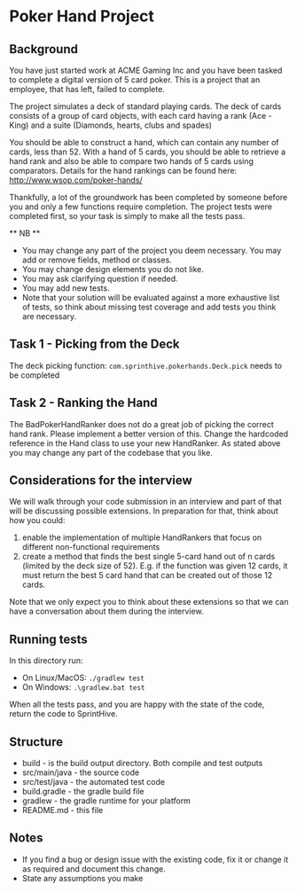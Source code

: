 # Poker Hand Project
## Background
You have just started work at ACME Gaming Inc and you have been tasked to complete  a digital version of 5 card poker. 
This is a project that an employee, that has left, failed to complete.  

The project simulates a deck of standard playing cards. The deck of cards consists of a group of card objects, with each 
card having a rank (Ace - King) and a suite (Diamonds, hearts, clubs and spades)

You should be able to construct a hand, which can contain any number of cards, less than 52.
With a hand of 5 cards, you should be able to retrieve a hand rank and also be able to compare two hands of 5 cards 
using comparators.  Details for the hand rankings can be found here: http://www.wsop.com/poker-hands/

Thankfully, a lot of the groundwork has been completed by someone before you and only a few functions require completion.
The project tests were completed first, so your task is simply to make all the tests pass. 

** NB **

* You may change any part of the project you deem necessary. You may add or remove fields, method or classes.
* You may change design elements you do not like.
* You may ask clarifying question if needed.
* You may add new tests.
* Note that your solution will be evaluated against a more exhaustive list of tests, so think about missing test coverage and add tests you think are necessary.

## Task 1 - Picking from the Deck
The deck picking function: `com.sprinthive.pokerhands.Deck.pick` needs to be completed

## Task 2 - Ranking the Hand
The BadPokerHandRanker does not do a great job of picking the correct hand rank. Please implement a better version of this.
Change the hardcoded reference in the Hand class to use your new HandRanker.
As stated above you may change any part of the codebase that you like.

## Considerations for the interview

We will walk through your code submission in an interview and part of that will be discussing possible extensions.
In preparation for that, think about how you could:

1) enable the implementation of multiple HandRankers that focus on different non-functional requirements
2) create a method that finds the best single 5-card hand out of n cards (limited by the deck size of 52). E.g. if the function was given 12 cards, it must return the best 5 card hand that can be created out of those 12 cards.

Note that we only expect you to think about these extensions so that we can have a conversation about them during the interview.

## Running tests
In this directory run:

* On Linux/MacOS: `./gradlew test` 
* On Windows: `.\gradlew.bat test` 

When all the tests pass, and you are happy with the state of the code, return the code to SprintHive.

## Structure
* build - is the build output directory. Both compile and test outputs
* src/main/java - the source code
* src/test/java - the automated test code
* build.gradle - the gradle build file
* gradlew - the gradle runtime for your platform
* README.md - this file

## Notes
* If you find a bug or design issue with the existing code, fix it or change it as required and document this change.
* State any assumptions you make

